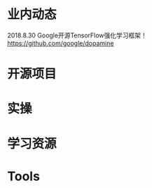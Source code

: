 
# 业内动态

2018.8.30 Google开源TensorFlow强化学习框架！
https://github.com/google/dopamine 

# 开源项目

# 实操

# 学习资源

# Tools
